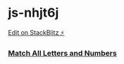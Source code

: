 # js-nhjt6j

[Edit on StackBlitz ⚡️](https://stackblitz.com/edit/js-nhjt6j)

### [Match All Letters and Numbers](https://www.freecodecamp.org/learn/javascript-algorithms-and-data-structures/regular-expressions/match-all-letters-and-numbers)
